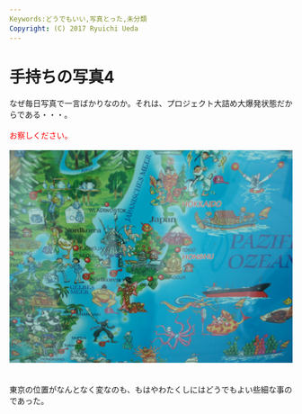 ```yaml
---
Keywords:どうでもいい,写真とった,未分類
Copyright: (C) 2017 Ryuichi Ueda
---
```

# 手持ちの写真4
なぜ毎日写真で一言ばかりなのか。それは、プロジェクト大詰め大爆発状態だからである・・・。<br />
<br />
<span style="color: #ff0000;">お察しください。</span><br />
<br />
<a href="P7270094.jpg"><img class="aligncenter size-full wp-image-493" alt="OLYMPUS DIGITAL CAMERA" src="P7270094.jpg" width="800" /></a><br />
<br />
<br />
東京の位置がなんとなく変なのも、もはやわたくしにはどうでもよい些細な事のであった。
